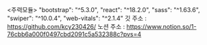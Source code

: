 <주력모듈>
    "bootstrap": "^5.3.0",
    "react": "^18.2.0",
    "sass": "^1.63.6",
    "swiper": "^10.0.4",
    "web-vitals": "^2.1.4"
    깃 주소 : https://github.com/kcy230426/
    노션 주소 : https://www.notion.so/1-76cbb6a000f0497cbd2091c5a532388c?pvs=4